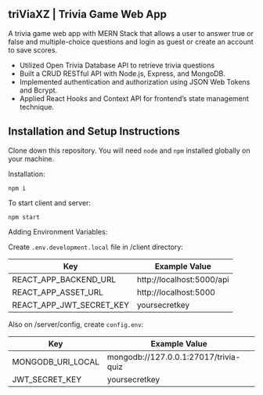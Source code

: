 ## triViaXZ | Trivia Game Web App

A trivia game web app with MERN Stack that allows a user to answer true or false and multiple-choice questions and login as guest or create an account to save scores.

- Utilized Open Trivia Database API to retrieve trivia questions
- Built a CRUD RESTful API with Node.js, Express, and MongoDB.
- Implemented authentication and authorization using JSON Web Tokens and Bcrypt.
- Applied React Hooks and Context API for frontend’s state management technique.

## Installation and Setup Instructions

Clone down this repository. You will need `node` and `npm` installed globally on your machine.

Installation:

`npm i`

To start client and server:

`npm start`

Adding Environment Variables:

Create `.env.development.local` file in /client directory:

Key  | Example Value
------------- | -------------
REACT_APP_BACKEND_URL | http://localhost:5000/api
REACT_APP_ASSET_URL | http://localhost:5000
REACT_APP_JWT_SECRET_KEY | yoursecretkey

Also on /server/config, create `config.env`:

Key  | Example Value
------------- | -------------
MONGODB_URI_LOCAL  | mongodb://127.0.0.1:27017/trivia-quiz
JWT_SECRET_KEY | yoursecretkey
